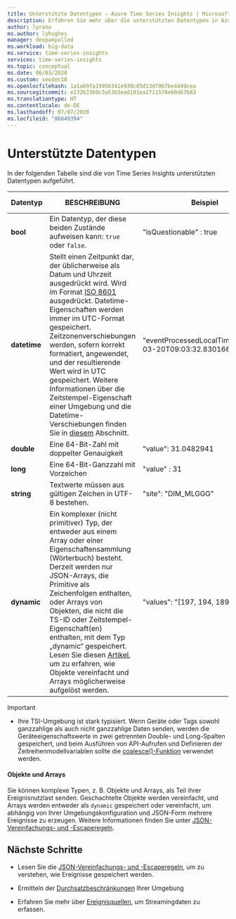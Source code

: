 ```yaml
---
title: Unterstützte Datentypen – Azure Time Series Insights | Microsoft-Dokumentation
description: Erfahren Sie mehr über die unterstützten Datentypen in Azure Time Series Insights (Vorschauversion).
author: lyrana
ms.author: lyhughes
manager: deepakpalled
ms.workload: big-data
ms.service: time-series-insights
services: time-series-insights
ms.topic: conceptual
ms.date: 06/03/2020
ms.custom: seodec18
ms.openlocfilehash: 1a1ab9fa19956341e930c85d13d7067be4449cea
ms.sourcegitcommit: e132633b9c3a53b3ead101ea2711570e60d67b83
ms.translationtype: HT
ms.contentlocale: de-DE
ms.lasthandoff: 07/07/2020
ms.locfileid: "86049394"
---
```

# <a name="supported-data-types"></a>Unterstützte Datentypen

In der folgenden Tabelle sind die von Time Series Insights unterstützten Datentypen aufgeführt.

| Datentyp | BESCHREIBUNG | Beispiel | Spaltenname für Eigenschaft in Parquet
|---|---|---|---|
| **bool** | Ein Datentyp, der diese beiden Zustände aufweisen kann: `true` oder `false`. | "isQuestionable" : true | isQuestionable_bool
| **datetime** | Stellt einen Zeitpunkt dar, der üblicherweise als Datum und Uhrzeit ausgedrückt wird. Wird im Format [ISO 8601](https://www.iso.org/iso-8601-date-and-time-format.html) ausgedrückt. Datetime-Eigenschaften werden immer im UTC-Format gespeichert. Zeitzonenverschiebungen werden, sofern korrekt formatiert, angewendet, und der resultierende Wert wird in UTC gespeichert. Weitere Informationen über die Zeitstempel-Eigenschaft einer Umgebung und die Datetime-Verschiebungen finden Sie in [diesem](concepts-streaming-ingestion-event-sources.md#event-source-timestamp) Abschnitt. | "eventProcessedLocalTime": "2020-03-20T09:03:32.8301668Z" | eventProcessedLocalTime_datetime 
| **double** | Eine 64-Bit-Zahl mit doppelter Genauigkeit  | "value": 31.0482941 | value_double
| **long** | Eine 64-Bit-Ganzzahl mit Vorzeichen  | "value" : 31 | value_long
| **string** | Textwerte müssen aus gültigen Zeichen in UTF-8 bestehen. |  "site": "DIM_MLGGG" | site_string
| **dynamic** | Ein komplexer (nicht primitiver) Typ, der entweder aus einem Array oder einer Eigenschaftensammlung (Wörterbuch) besteht. Derzeit werden nur JSON-Arrays, die Primitive als Zeichenfolgen enthalten, oder Arrays von Objekten, die nicht die TS-ID oder Zeitstempel-Eigenschaft(en) enthalten, mit dem Typ „dynamic“ gespeichert. Lesen Sie diesen [Artikel](./concepts-json-flattening-escaping-rules.md), um zu erfahren, wie Objekte vereinfacht und Arrays möglicherweise aufgelöst werden. |  "values": "[197, 194, 189, 188]" | values_dynamic

> [!IMPORTANT]
>
> * Ihre TSI-Umgebung ist stark typisiert. Wenn Geräte oder Tags sowohl ganzzahlige als auch nicht ganzzahlige Daten senden, werden die Geräteeigenschaftswerte in zwei getrennten Double- und Long-Spalten gespeichert, und beim Ausführen von API-Aufrufen und Definieren der Zeitreihenmodellvariablen sollte die [coalesce()-Funktion](https://docs.microsoft.com/rest/api/time-series-insights/preview#time-series-expression-and-syntax) verwendet werden.

#### <a name="objects-and-arrays"></a>Objekte und Arrays

Sie können komplexe Typen, z. B. Objekte und Arrays, als Teil ihrer Ereignisnutzlast senden. Geschachtelte Objekte werden vereinfacht, und Arrays werden entweder als `dynamic` gespeichert oder vereinfacht, um abhängig von Ihrer Umgebungskonfiguration und JSON-Form mehrere Ereignisse zu erzeugen. Weitere Informationen finden Sie unter [JSON-Vereinfachungs- und -Escaperegeln](./concepts-json-flattening-escaping-rules.md).

## <a name="next-steps"></a>Nächste Schritte

* Lesen Sie die [JSON-Vereinfachungs- und -Escaperegeln](./concepts-json-flattening-escaping-rules.md), um zu verstehen, wie Ereignisse gespeichert werden. 

* Ermitteln der [Durchsatzbeschränkungen](concepts-streaming-throughput-limitations.md) Ihrer Umgebung

* Erfahren Sie mehr über [Ereignisquellen](concepts-streaming-ingestion-event-sources.md), um Streamingdaten zu erfassen.
